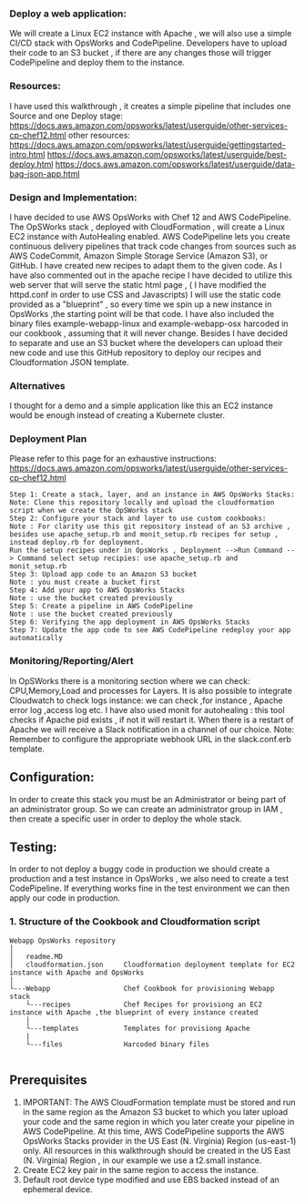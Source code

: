 ### Deploy a web application:
We will create a Linux EC2 instance with Apache , we will also use a simple CI/CD stack with OpsWorks and CodePipeline.
Developers have to upload their code to an S3 bucket , if there are any changes those will trigger CodePipeline and deploy them
to the instance.

### Resources:

I have used this walkthrough , it creates a simple pipeline that includes one Source and one Deploy stage:
https://docs.aws.amazon.com/opsworks/latest/userguide/other-services-cp-chef12.html
other resources:
https://docs.aws.amazon.com/opsworks/latest/userguide/gettingstarted-intro.html
https://docs.aws.amazon.com/opsworks/latest/userguide/best-deploy.html
https://docs.aws.amazon.com/opsworks/latest/userguide/data-bag-json-app.html


### Design and Implementation:

I have decided to use AWS OpsWorks with Chef 12 and AWS CodePipeline.
The OpSWorks stack , deployed with CloudFormation , will create a Linux EC2 instance with AutoHealing enabled.
AWS CodePipeline lets you create continuous delivery pipelines that track code changes from sources such as AWS CodeCommit, Amazon Simple Storage Service (Amazon S3), or GitHub.
I have created new recipes to adapt them to the given code. As I have also commented out in the apache recipe I have decided to utilize
this web server that will serve the static html page , ( I have modified the httpd.conf in order to use CSS and Javascripts)
I will use the static code provided as a "blueprint" , so every time we spin up a new instance in OpsWorks ,the starting point will be that code.
I have also included the binary files example-webapp-linux and example-webapp-osx harcoded in our cookbook , assuming that it will never change.
Besides I have decided to separate and use an S3 bucket where the developers can upload their new code and use this GitHub repository to deploy our recipes and Cloudformation JSON template.

### Alternatives

I thought for a demo and a simple application like this an EC2 instance would be enough instead of creating a Kubernete cluster.

### Deployment Plan

Please refer to this page for an exhaustive instructions:
https://docs.aws.amazon.com/opsworks/latest/userguide/other-services-cp-chef12.html

```
Step 1: Create a stack, layer, and an instance in AWS OpsWorks Stacks:
Note: Clone this repository locally and upload the cloudformation script when we create the OpSWorks stack
Step 2: Configure your stack and layer to use custom cookbooks:
Note : For clarity use this git repository instead of an S3 archive , besides use apache_setup.rb and monit_setup.rb recipes for setup , instead deploy.rb for deployment.
Run the setup recipes under in OpsWorks , Deployment -->Run Command --> Command select setup recipies: use apache_setup.rb and monit_setup.rb
Step 3: Upload app code to an Amazon S3 bucket
Note : you must create a bucket first
Step 4: Add your app to AWS OpsWorks Stacks
Note : use the bucket created previously
Step 5: Create a pipeline in AWS CodePipeline
Note : use the bucket created previously
Step 6: Verifying the app deployment in AWS OpsWorks Stacks
Step 7: Update the app code to see AWS CodePipeline redeploy your app automatically

```


### Monitoring/Reporting/Alert

In OpSWorks there is a monitoring section where we can check: CPU,Memory,Load and processes for Layers.
It is also possible to integrate Cloudwatch to check logs instance: we can check ,for instance , Apache error log ,access log etc.
I have also used monit for autohealing : this tool checks if Apache pid exists , if not it will restart it.
When there is a restart of Apache we will receive a Slack notification in a channel of our choice.
Note: Remember to configure the appropriate webhook URL in the slack.conf.erb template.

## Configuration:

In order to create this stack you must be an Administrator or being part of an administrator group.
So we can create an administrator group in IAM , then create a specific user in order to deploy the whole stack.

## Testing:

In order to not deploy a buggy code in production we should create a production and a test instance in  OpsWorks ,
we also need to create a test  CodePipeline.
If everything works fine in the test environment we can then apply our code in production.

### 1. Structure of the Cookbook and Cloudformation script

```
Webapp OpsWorks repository
│
│   readme.MD
│   cloudformation.json     Cloudformation deployment template for EC2 instance with Apache and OpsWorks
│
└---Webapp                  Chef Cookbook for provisioning Webapp stack
    └---recipes             Chef Recipes for provisiong an EC2 instance with Apache ,the blueprint of every instance created
    │                       
    └---templates           Templates for provisiong Apache    
    |
    └---files               Harcoded binary files


```
## Prerequisites
1. IMPORTANT: The AWS CloudFormation template must be stored and run in the same region as the Amazon S3 bucket to which you later upload your code and the same region in which you later create your pipeline in AWS CodePipeline. At this time, AWS CodePipeline supports the AWS OpsWorks Stacks provider in the US East (N. Virginia) Region (us-east-1) only. All resources in this walkthrough should be created in the US East (N. Virginia) Region , in our example we use a t2.small instance.
1. Create EC2 key pair in the same region to access the instance.
1. Default root device type modified and use EBS backed instead of an ephemeral device.
